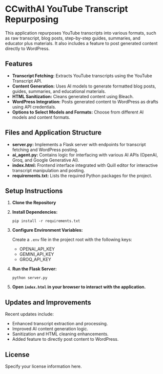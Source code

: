 # CCwithAI YouTube Transcript Repurposing

This application repurposes YouTube transcripts into various formats, such as raw transcript, blog posts, step-by-step guides, summaries, and educator plus materials. It also includes a feature to post generated content directly to WordPress.

## Features

- **Transcript Fetching:** Extracts YouTube transcripts using the YouTube Transcript API.
- **Content Generation:** Uses AI models to generate formatted blog posts, guides, summaries, and educational materials.
- **HTML Sanitization:** Cleans generated content using Bleach.
- **WordPress Integration:** Posts generated content to WordPress as drafts using API credentials.
- **Options to Select Models and Formats:** Choose from different AI models and content formats.

## Files and Application Structure

- **server.py:** Implements a Flask server with endpoints for transcript fetching and WordPress posting.
- **ai_agent.py:** Contains logic for interfacing with various AI APIs (OpenAI, Groq, and Google Generative AI).
- **index.html:** Frontend interface integrated with Quill editor for interactive transcript manipulation and posting.
- **requirements.txt:** Lists the required Python packages for the project.

## Setup Instructions

1. **Clone the Repository**

2. **Install Dependencies:**

   ```
   pip install -r requirements.txt
   ```

3. **Configure Environment Variables:**

   Create a `.env` file in the project root with the following keys:
   - OPENAI_API_KEY
   - GEMINI_API_KEY
   - GROQ_API_KEY

4. **Run the Flask Server:**

   ```
   python server.py
   ```

5. **Open `index.html` in your browser to interact with the application.**

## Updates and Improvements

Recent updates include:
- Enhanced transcript extraction and processing.
- Improved AI content generation logic.
- Sanitization and HTML cleaning enhancements.
- Added feature to directly post content to WordPress.

## License

Specify your license information here.
